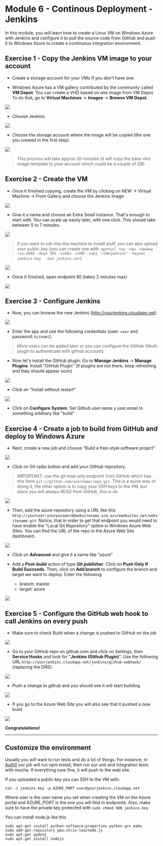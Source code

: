 # Module 6 - Continous Deployment - Jenkins

In this module, you will learn how to create a Linux VM on Windows Azure with Jenkins and configure it to pull the source code from GitHub and push it to Windows Azure to create a continuous integration environment.

## Exercise 1 - Copy the Jenkins VM image to your account

* Create a storage account for your VMs if you don't have one.

* Windows Azure has a VM gallery contributed by the community called **VM Depot**. You can create a VHD based on one image from VM Depot. To do that, go to **Virtual Machines** -> **Images** -> **Browse VM Depot**.

![](http://puu.sh/2EoY6.png)

* Choose Jenkins.

![](http://puu.sh/2DWSv.png)

* Choose the storage account where the image will be copied (the one you created in the first step).

![](http://puu.sh/2DWTs.png)

> This process will take approx 20 minutes (it will copy the base vhd image template to your account which could be a couple of GB)

## Exercise 2 - Create the VM

* Once it finished copying, create the VM by clicking on NEW -> Virtual Machine -> From Gallery and choose the Jenkins image

![](http://puu.sh/2DV2Y.png)

* Give it a name and choose an Extra Small instance. That's enough to start with. You can scale up easily later, with one click. This should take between 5 to 7 minutes. 

![](http://puu.sh/2DX9H.png)

> If you want to ssh into the machine to install stuff, you can also upload your public key (you can create one with: `openssl req -new -newkey rsa:2048 -days 365 -nodes -x509 -subj "/CN=jenkins" -keyout jenkins.key  -out jenkins.cer`)

![](http://puu.sh/2DVbH.png)

* Once it finished, open endpoint 80 (takes 2 minutes max)

![](http://puu.sh/2DVjb.png)

## Exercise 3 - Configure Jenkins

* Now, you can browse the new Jenkins (http://yourjenkins.cloudapp.net)

![](http://puu.sh/2DVuK.png)

* Enter the app and use the following credentials (user: `user` and password: `bitnami`).

> More users can be added later or you can configure the GitHub OAuth plugin to authenticate with github accounts

* Now let's install the GitHub plugin. Go to **Manage Jenkins** -> **Manage Plugins**. Install "GitHub Plugin" (if plugins are not there, keep refreshing and they should appear soon)

![](http://puu.sh/2DVFx.png)

* Click on "Install without restart"

![](http://puu.sh/2DVNo.png)

* Click on **Configure System**. Set Github user.name y user.email to something arbitrary like "build"

## Exercise 4 - Create a job to build from GitHub and deploy to Windows Azure

* Next, create a new job and choose "Build a free-style software project"

![](http://puu.sh/2DVRj.png)

* Click on Git radio button and add your GitHub repository.

> IMPORTANT: use the git read only endpoint from GitHub which has this form `git://github.com/username/repo.git`. This is a quick way of doing it, the other option is to copy your SSH keys to the VM, but since you will always READ from GitHub, this is ok.

![](http://puu.sh/2DVW8.png)

* Then, add the azure repository using a URL like this `http://youruser:yourpassword@websitename.scm.azurewebsites.net/websitename.git`. Notice, that in order to get that endpoint you would need to have enable the "Local Git Repository" option in Windows Azure Web Sites. You can find the URL of the repo in the Azure Web Site dashboard.

![](http://puu.sh/2DW27.png)

* Click on **Advanced** and give it a name like "azure"

* Add a **Post-build** action of type **Git publisher**. Click on **Push Only If Build Succeeds**. Then, click on **Add branch** to configure the branch and target we want to deploy. Enter the following
    * branch: master
    * target: azure

![](http://puu.sh/2DW86.png)

## Exercise 5 - Configure the GitHub web hook to call Jenkins on every push

* Make sure to check Build when a change is pushed to GitHub on the job

![](http://puu.sh/2DVSd.png)

* Go to your GitHub repo on github.com and click on Settings, then **Service Hooks** and look for "**Jenkins (Github Plugin)**". Use the following URL `http://yourjenkins.cloudapp.net/jenkins/github-webhook/` (replacing the DNS).

![](http://puu.sh/2DWaY.png)

* Push a change to github and you should see it will start building

![](http://puu.sh/2DWdp.png)

* If you go to the Azure Web Site you will also see that it pushed a new build

![](http://puu.sh/2DWhn.png)

**Congratulations!**

---

## Customize the environment

Usually you will want to run tests and do a lot of things. For instance, in [Auth0](http://auth0.com) our job will run npm install, then run our unit and integration tests with mocha. If everything runs fine, it will push to the web site.

If you uploaded a public key you can SSH to the VM with:

    ssh -i jenkins.key -p AZURE_PORT user@yourjenkins.cloudapp.net

Where user is the user name you set when creating the VM on the Azure portal and AZURE_PORT is the one you will find in endpoints. Also, make sure to have the private key protected with `sudo chmod 600 jenkins.key`

You can install node.js like this

    sudo apt-get install python-software-properties python g++ make
    sudo add-apt-repository ppa:chris-lea/node.js
    sudo apt-get update
    sudo apt-get install nodejs